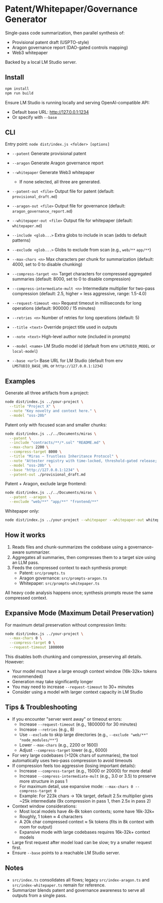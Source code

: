 # Patent/Whitepaper/Governance Generator

Single-pass code summarization, then parallel synthesis of:
- Provisional patent draft (USPTO-style)
- Aragon governance report (DAO-gated controls mapping)
- Web3 whitepaper

Backed by a local LM Studio server.

## Install

```bash
npm install
npm run build
```

Ensure LM Studio is running locally and serving OpenAI-compatible API:
- Default base URL: http://127.0.0.1:1234
- Or specify with `--base`

## CLI

Entry point: `node dist/index.js <folder> [options]`

- `--patent` Generate provisional patent
- `--aragon` Generate Aragon governance report
- `--whitepaper` Generate Web3 whitepaper
  - If none selected, all three are generated.

- `--patent-out <file>` Output file for patent (default: `provisional_draft.md`)
- `--aragon-out <file>` Output file for governance (default: `aragon_governance_report.md`)
- `--whitepaper-out <file>` Output file for whitepaper (default: `whitepaper.md`)

- `--include <glob...>` Extra globs to include in scan (adds to default patterns)
- `--exclude <glob...>` Globs to exclude from scan (e.g., `web/**` `app/**`)
- `--max-chars <n>` Max characters per chunk for summarization (default: 4000, set to 0 to disable chunking)
- `--compress-target <n>` Target characters for compressed aggregated summaries (default: 8000, set to 0 to disable compression)
- `--compress-intermediate-mult <n>` Intermediate multiplier for two-pass compression (default: 2.5, higher = less aggressive, range: 1.5-4.0)
- `--request-timeout <ms>` Request timeout in milliseconds for long operations (default: 900000 / 15 minutes)
- `--retries <n>` Number of retries for long operations (default: 5)
- `--title <text>` Override project title used in outputs
- `--note <text>` High-level author note (included in prompts)
- `--model <name>` LM Studio model id (default from env `LMSTUDIO_MODEL` or `local-model`)
- `--base <url>` Base URL for LM Studio (default from env `LMSTUDIO_BASE_URL` or `http://127.0.0.1:1234`)

## Examples

Generate all three artifacts from a project:
```bash
node dist/index.js ../your-project \
  --title "Project X" \
  --note "Key novelty and context here." \
  --model "oss-20b"
```

Patent only with focused scan and smaller chunks:
```bash
node dist/index.js ../../Documents/miras \
  --patent \
  --include "contracts/**/*.sol" "README.md" \
  --max-chars 2200 \
  --compress-target 8000 \
  --title "Miras – Trustless Inheritance Protocol" \
  --note "Attester registry with time-locked, threshold-gated release; phone-blob recovery; UUPS guardrails." \
  --model "oss-20b" \
  --base "http://127.0.0.1:1234" \
  --patent-out ./provisional_draft.md
```

Patent + Aragon, exclude large frontend:
```bash
node dist/index.js ../../Documents/miras \
  --patent --aragon \
  --exclude "web/**" "app/**" "frontend/**"
```

Whitepaper only:
```bash
node dist/index.js ../your-project --whitepaper --whitepaper-out whitepaper.md
```

## How it works

1) Reads files and chunk-summarizes the codebase using a governance-aware summarizer.
2) Aggregates all summaries, then compresses them to a target size using an LLM pass.
3) Feeds the compressed context to each synthesis prompt:
   - Patent: `src/prompts.ts`
   - Aragon governance: `src/prompts-aragon.ts`
   - Whitepaper: `src/prompts-whitepaper.ts`

All heavy code analysis happens once; synthesis prompts reuse the same compressed context.

## Expansive Mode (Maximum Detail Preservation)

For maximum detail preservation without compression limits:

```bash
node dist/index.js ../your-project \
  --max-chars 0 \
  --compress-target 0 \
  --request-timeout 1800000
```

This disables both chunking and compression, preserving all details. However:
- Your model must have a large enough context window (16k-32k+ tokens recommended)
- Generation may take significantly longer
- You may need to increase `--request-timeout` to 30+ minutes
- Consider using a model with larger context capacity in LM Studio

## Tips & Troubleshooting

- If you encounter "server went away" or timeout errors:
  - Increase `--request-timeout` (e.g., 1800000 for 30 minutes)
  - Increase `--retries` (e.g., 8)
  - Use `--exclude` to skip large directories (e.g., `--exclude "web/**" "node_modules/**"`)
  - Lower `--max-chars` (e.g., 2200 or 1600)
  - Adjust `--compress-target` lower (e.g., 6000)
- For very large codebases (>120k chars of summaries), the tool automatically uses two-pass compression to avoid timeouts
- If compression feels too aggressive (losing important details):
  - Increase `--compress-target` (e.g., 15000 or 20000) for more detail
  - Increase `--compress-intermediate-mult` (e.g., 3.0 or 3.5) to preserve more structure in pass 1
  - For maximum detail, use expansive mode: `--max-chars 0 --compress-target 0`
  - Example: For 223k chars → 10k target, default 2.5x multiplier gives ~25k intermediate (9x compression in pass 1, then 2.5x in pass 2)
- Context window considerations:
  - Most local models have 4k-8k token contexts; some have 16k-32k+
  - Roughly, 1 token ≈ 4 characters
  - A 20k char compressed context ≈ 5k tokens (fits in 8k context with room for output)
  - Expansive mode with large codebases requires 16k-32k+ context models
- Large first request after model load can be slow; try a smaller request first.
- Ensure `--base` points to a reachable LM Studio server.

## Notes

- `src/index.ts` consolidates all flows; legacy `src/index-aragon.ts` and `src/index-whitepaper.ts` remain for reference.
- Summarizer blends patent and governance awareness to serve all outputs from a single pass.
